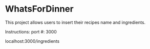 # WhatsForDinner

This project allows users to insert their recipes name and ingredients. 

Instructions:
port #: 3000

localhost:3000/ingredients
